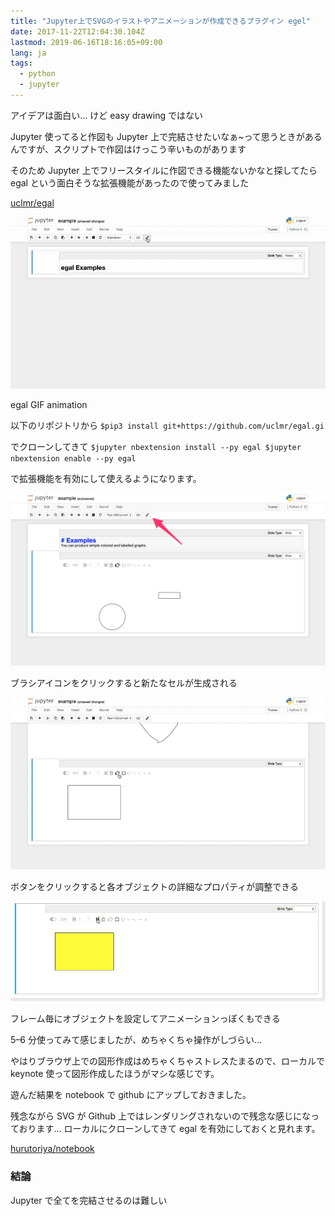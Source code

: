 ```yaml
---
title: "Jupyter上でSVGのイラストやアニメーションが作成できるプラグイン egel"
date: 2017-11-22T12:04:30.104Z
lastmod: 2019-06-16T18:16:05+09:00
lang: ja
tags:
  - python
  - jupyter
---
```


アイデアは面白い… けど easy drawing ではない

Jupyter 使ってると作図も Jupyter 上で完結させたいなぁ~って思うときがあるんですが、スクリプトで作図はけっこう辛いものがあります

そのため Jupyter 上でフリースタイルに作図できる機能ないかなと探してたら egal という面白そうな拡張機能があったので使ってみました

[uclmr/egal](https://github.com/uclmr/egal)

![image](/posts/2017-11-22/images/1.gif)

egal GIF animation

以下のリポジトリから
`$pip3 install git+https://github.com/uclmr/egal.gi`

でクローンしてきて
`$jupyter nbextension install --py egal $jupyter nbextension enable --py egal`

で拡張機能を有効にして使えるようになります。

![image](/posts/2017-11-22/images/2.png)

ブラシアイコンをクリックすると新たなセルが生成される

![image](/posts/2017-11-22/images/3.gif)

ボタンをクリックすると各オブジェクトの詳細なプロパティが調整できる

![image](/posts/2017-11-22/images/4.gif)

フレーム毎にオブジェクトを設定してアニメーションっぽくもできる

5–6 分使ってみて感じましたが、めちゃくちゃ操作がしづらい…

やはりブラウザ上での図形作成はめちゃくちゃストレスたまるので、ローカルで keynote 使って図形作成したほうがマシな感じです。

遊んだ結果を notebook で github にアップしておきました。

残念ながら SVG が Github 上ではレンダリングされないので残念な感じになっております... ローカルにクローンしてきて egal を有効にしておくと見れます。

[hurutoriya/notebook](https://github.com/hurutoriya/notebook/blob/master/notebook/egal_example.ipynb)

### 結論

Jupyter で全てを完結させるのは難しい

